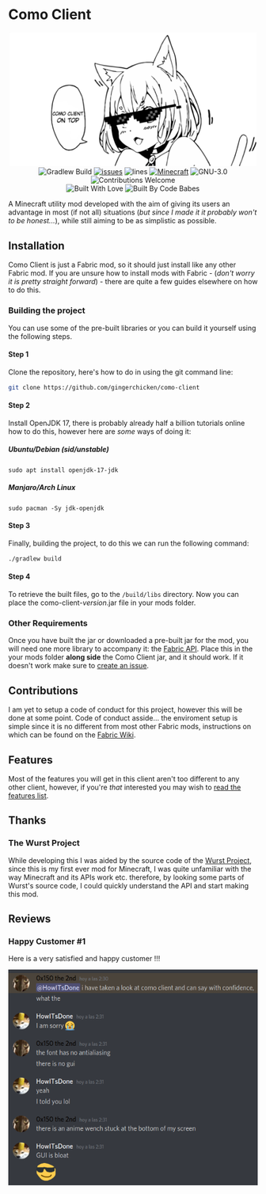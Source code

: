 # Como Client
<div align="center">
    <img src="src/main/resources/assets/como-client/textures/misc/watermark.png" width="500px"/>
    <br>
    <img src="https://github.com/gingerchicken/como-client/actions/workflows/build.yml/badge.svg" alt="Gradlew Build"/>
    <a href="https://github.com/gingerchicken/como-client/issues/"><img src="https://img.shields.io/github/issues/gingerchicken/como-client.svg" alt="issues"></a>
    <img src="https://img.shields.io/tokei/lines/github/gingerchicken/como-client.svg" alt="lines">
    <a href="https://minecraft.net/"><img src="https://img.shields.io/badge/MC-1.18.2-brightgreen.svg" alt="Minecraft"/></a>
    <img src="https://img.shields.io/badge/license-GPL--3.0-green.svg" alt="GNU-3.0">
    <img src="https://img.shields.io/badge/contributions-welcome-brightgreen.svg?style=flat" alt="Contributions Welcome">
    <br>
    <img src="https://forthebadge.com/images/badges/built-with-love.svg" alt="Built With Love">
    <img src="https://forthebadge.com/images/badges/built-by-codebabes.svg" alt="Built By Code Babes">
</div>

A Minecraft utility mod developed with the aim of giving its users an advantage in most (if not all) situations (*but since I made it it probably won't to be honest...*), while still aiming to be as simplistic as possible.

## Installation
Como Client is just a Fabric mod, so it should just install like any other Fabric mod. If you are unsure how to install mods with Fabric - (*don't worry it is pretty straight forward*) - there are quite a few guides elsewhere on how to do this.

### Building the project
You can use some of the pre-built libraries or you can build it yourself using the following steps.

#### Step 1
Clone the repository, here's how to do in using the git command line:
```bash
git clone https://github.com/gingerchicken/como-client
```

#### Step 2
Install OpenJDK 17, there is probably already half a billion tutorials online how to do this, however here are *some* ways of doing it:

##### Ubuntu/Debian (sid/unstable)
`
sudo apt install openjdk-17-jdk
`

##### Manjaro/Arch Linux
`
sudo pacman -Sy jdk-openjdk
`

#### Step 3
Finally, building the project, to do this we can run the following command:
```bash
./gradlew build
```

#### Step 4
To retrieve the built files, go to the `/build/libs` directory. Now you can place the como-client-*version*.jar file in your mods folder.

### Other Requirements
Once you have built the jar or downloaded a pre-built jar for the mod, you will need one more library to accompany it: the [Fabric API](https://www.curseforge.com/minecraft/mc-mods/fabric-api). Place this in the your mods folder **along side** the Como Client jar, and it should work. If it doesn't work make sure to [create an issue](https://github.com/gingerchicken/como-client/issues).

## Contributions
I am yet to setup a code of conduct for this project, however this will be done at some point. Code of conduct asside... the enviroment setup is simple since it is no different from most other Fabric mods, instructions on which can be found on the [Fabric Wiki](https://fabricmc.net/wiki/tutorial:setup).

## Features
Most of the features you will get in this client aren't too different to any other client, however, if you're *that* interested you may wish to [read the features list](/FEATURES.md).

## Thanks
### The Wurst Project
While developing this I was aided by the source code of the [Wurst Project](https://github.com/Wurst-Imperium/Wurst7), since this is my first ever mod for Minecraft, I was quite unfamiliar with the way Minecraft and its APIs work etc. therefore, by looking some parts of Wurst's source code, I could quickly understand the API and start making this mod.

## Reviews
### Happy Customer #1
Here is a very satisfied and happy customer !!!
<p align="center">
    <img src="src/main/resources/assets/como-client/review.png"/>
</p>
